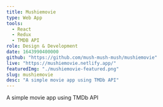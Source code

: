 ```yaml
---
title: Mushiemovie
type: Web App
tools:
  - React
  - Redux
  - TMDB API
role: Design & Development
date: 1643990400000
github: "https://github.com/mush-mush-mush/mushiemovie"
live: "https://mushiemovie.netlify.app/"
featuredImg: "./mushiemovie-featured.png"
slug: mushiemovie
desc: "A simple movie app using TMDb API"
---
```


A simple movie app using TMDb API
